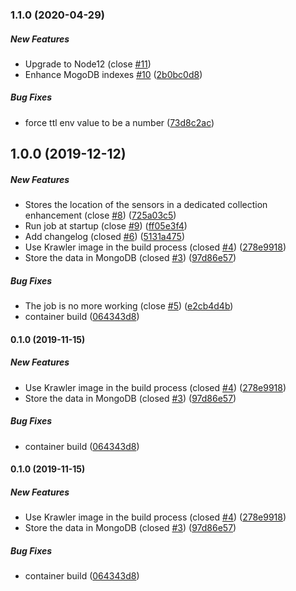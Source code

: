 ### 1.1.0 (2020-04-29)

##### New Features

*  Upgrade to Node12 (close [#11](https://github.com/kalisio/k-teleray/pull/11)) 
*  Enhance MogoDB indexes [#10](https://github.com/kalisio/k-teleray/pull/10) ([2b0bc0d8](https://github.com/kalisio/k-teleray/commit/2b0bc0d8197677c3d74eb27884d63ba6abae823f))

##### Bug Fixes

*  force ttl env value to be a number ([73d8c2ac](https://github.com/kalisio/k-teleray/commit/73d8c2ac054faa440530a4b309c07c51eb3b8c2c))

## 1.0.0 (2019-12-12)

##### New Features

*  Stores the location of the sensors in a dedicated collection enhancement (close [#8](https://github.com/kalisio/k-teleray/pull/8)) ([725a03c5](https://github.com/kalisio/k-teleray/commit/725a03c58ec287455c83b75c6ff80412e21da033))
*  Run job at startup (close [#9](https://github.com/kalisio/k-teleray/pull/9)) ([ff05e3f4](https://github.com/kalisio/k-teleray/commit/ff05e3f4b4ad0b528785bc318316e0b5d99365e3))
*  Add changelog (closed [#6](https://github.com/kalisio/k-teleray/pull/6)) ([5131a475](https://github.com/kalisio/k-teleray/commit/5131a47580a461b7afe0be5180a92639eaa14e4b))
*  Use Krawler image in the build process (closed [#4](https://github.com/kalisio/k-teleray/pull/4)) ([278e9918](https://github.com/kalisio/k-teleray/commit/278e99187849e8ee856afa82db7e64d4700510c3))
*  Store the data in MongoDB (closed [#3](https://github.com/kalisio/k-teleray/pull/3)) ([97d86e57](https://github.com/kalisio/k-teleray/commit/97d86e576ed527479a0f3d8c98fe192d2be8d1af))

##### Bug Fixes

*  The job is no more working (close [#5](https://github.com/kalisio/k-teleray/pull/5)) ([e2cb4d4b](https://github.com/kalisio/k-teleray/commit/e2cb4d4b61471ee10078b8aaa0b41300a8375202))
*  container build ([064343d8](https://github.com/kalisio/k-teleray/commit/064343d8dca30911f8a56aceba0bc6c76c9744b8))

#### 0.1.0 (2019-11-15)

##### New Features

*  Use Krawler image in the build process (closed [#4](https://github.com/kalisio/k-teleray/pull/4)) ([278e9918](https://github.com/kalisio/k-teleray/commit/278e99187849e8ee856afa82db7e64d4700510c3))
*  Store the data in MongoDB (closed [#3](https://github.com/kalisio/k-teleray/pull/3)) ([97d86e57](https://github.com/kalisio/k-teleray/commit/97d86e576ed527479a0f3d8c98fe192d2be8d1af))

##### Bug Fixes

*  container build ([064343d8](https://github.com/kalisio/k-teleray/commit/064343d8dca30911f8a56aceba0bc6c76c9744b8))

#### 0.1.0 (2019-11-15)

##### New Features

*  Use Krawler image in the build process (closed [#4](https://github.com/kalisio/k-teleray/pull/4)) ([278e9918](https://github.com/kalisio/k-teleray/commit/278e99187849e8ee856afa82db7e64d4700510c3))
*  Store the data in MongoDB (closed [#3](https://github.com/kalisio/k-teleray/pull/3)) ([97d86e57](https://github.com/kalisio/k-teleray/commit/97d86e576ed527479a0f3d8c98fe192d2be8d1af))

##### Bug Fixes

*  container build ([064343d8](https://github.com/kalisio/k-teleray/commit/064343d8dca30911f8a56aceba0bc6c76c9744b8))


